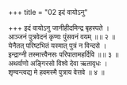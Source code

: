 +++
title = "02 इदं वायोऽनु"

+++
इदं वायोऽनु जानीहीदमिन्द्र बृहस्पते ।  
आञ्जनं पुत्रवेदनं कृण्वः पुंसवनं वयम् ॥॥ २ ॥  
येनैतत् परिष्टभितं यस्मात् पुत्रं न विन्दसे ।  
इन्द्राग्नी तस्मात्त्वैनसः परिपातामहर्दिवि ॥॥ ३ ॥  
अथर्वाणो अङ्गिरसो विश्वे देवा ऋतावृधः ।  
शृण्वन्त्वद्य मे हवमस्मै पुत्राय वेत्तवे ॥ ४ ॥